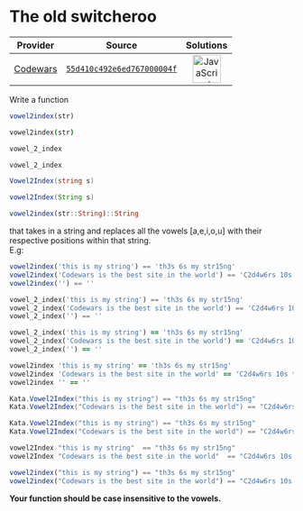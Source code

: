 [_metadata_:generated]: - "true"

# The old switcheroo

<!-- INFO TABLE BEGIN -->

| Provider                                        | Source                                                                               | Solutions                                                                                                                                                    |
| :---------------------------------------------: | :----------------------------------------------------------------------------------: | :----------------------------------------------------------------------------------------------------------------------------------------------------------: |
| [Codewars](../../../docs/providers/Codewars.md) | [`55d410c492e6ed767000004f`](https://www.codewars.com/kata/55d410c492e6ed767000004f) | [<img src="https://res.cloudinary.com/rascaltwo/image/upload/v1631924076/javascript_ehszr7.svg" alt="JavaScript" title="JavaScript" width="50" />](solve.js) |

<!-- INFO TABLE END -->

Write a function 

```javascript
vowel2index(str)
```
```coffeescript
vowel2index(str)
```
```python
vowel_2_index
```
```ruby
vowel_2_index
```
```csharp
Vowel2Index(string s)
  ```
```java
vowel2Index(String s)
```
```julia
vowel2index(str::String)::String
```

that takes in a string and replaces all the vowels [a,e,i,o,u] with their respective positions within that string. <br/>
E.g: <br/>

```javascript
vowel2index('this is my string') == 'th3s 6s my str15ng'
vowel2index('Codewars is the best site in the world') == 'C2d4w6rs 10s th15 b18st s23t25 27n th32 w35rld'
vowel2index('') == ''
```
```python
vowel_2_index('this is my string') == 'th3s 6s my str15ng'
vowel_2_index('Codewars is the best site in the world') == 'C2d4w6rs 10s th15 b18st s23t25 27n th32 w35rld'
vowel_2_index('') == ''
```
```ruby
vowel_2_index('this is my string') == 'th3s 6s my str15ng'
vowel_2_index('Codewars is the best site in the world') == 'C2d4w6rs 10s th15 b18st s23t25 27n th32 w35rld'
vowel_2_index('') == ''
```
```coffeescript
vowel2index 'this is my string' == 'th3s 6s my str15ng'
vowel2index 'Codewars is the best site in the world' == 'C2d4w6rs 10s th15 b18st s23t25 27n th32 w35rld'
vowel2index '' == ''
```
```csharp
Kata.Vowel2Index("this is my string") == "th3s 6s my str15ng"
Kata.Vowel2Index("Codewars is the best site in the world") == "C2d4w6rs 10s th15 b18st s23t25 27n th32 w35rld"
```
```java
Kata.Vowel2Index("this is my string") == "th3s 6s my str15ng"
Kata.Vowel2Index("Codewars is the best site in the world") == "C2d4w6rs 10s th15 b18st s23t25 27n th32 w35rld"
```
```haskell
vowel2Index "this is my string"  == "th3s 6s my str15ng"
vowel2Index "Codewars is the best site in the world"  == "C2d4w6rs 10s th15 b18st s23t25 27n th32 w35rld"
```
```julia
vowel2index("this is my string") == "th3s 6s my str15ng"
vowel2index("Codewars is the best site in the world") == "C2d4w6rs 10s th15 b18st s23t25 27n th32 w35rld"
```
<b> Your function should be case insensitive to the vowels.

